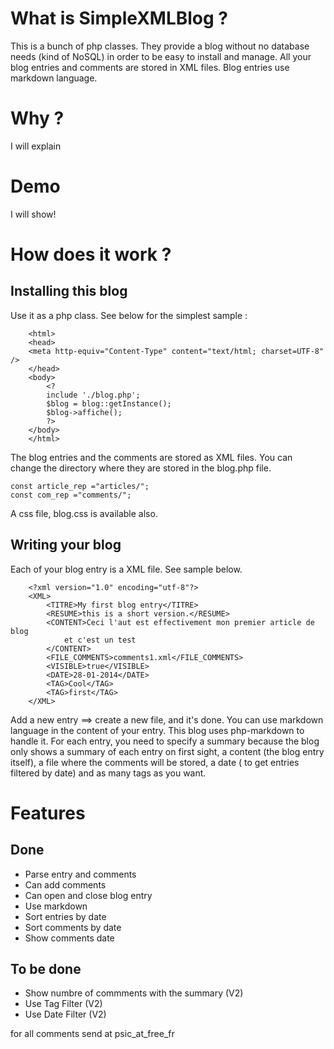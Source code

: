 # What is SimpleXMLBlog ?

This is a bunch of php classes. They provide a blog without no database needs (kind of NoSQL) in order to be easy to install and manage.
All your blog entries and comments are stored in XML files. Blog entries use markdown language.

# Why ?

I will explain

# Demo

I will show!

# How does it work ?

## Installing this blog

Use it as a php class. See below for the simplest sample :

        <html>
    	<head>
    	<meta http-equiv="Content-Type" content="text/html; charset=UTF-8" />
    	</head>
    	<body>
    		<? 
    		include './blog.php';
    		$blog = blog::getInstance();
    		$blog->affiche();
    		?>
    	</body>
    	</html>
    	
The blog entries and the comments are stored as XML files. You can change the directory where they are stored in the blog.php file.
    	
    const article_rep ="articles/";
	const com_rep ="comments/";
	
A css file, blog.css is available also.

## Writing your blog

Each of your blog entry is a XML file. See sample below.
        
        <?xml version="1.0" encoding="utf-8"?>
        <XML>
        	<TITRE>My first blog entry</TITRE>
        	<RESUME>this is a short version.</RESUME>
        	<CONTENT>Ceci l'aut est effectivement mon premier article de blog
        		et c'est un test
        	</CONTENT>
        	<FILE_COMMENTS>comments1.xml</FILE_COMMENTS>
        	<VISIBLE>true</VISIBLE>
        	<DATE>28-01-2014</DATE>
        	<TAG>Cool</TAG>
        	<TAG>first</TAG>
        </XML>

Add a new entry ==> create a new file, and it's done. You can use markdown language in the content of your entry. This blog uses php-markdown to handle it.
For each entry, you need to specify a summary because the blog only shows a summary of each entry on first sight, a content (the blog entry itself), a file where the comments will be stored, a date ( to get entries filtered by date) and as many tags as you want.


# Features

## Done

* Parse entry and comments 
* Can add comments
* Can open and close blog entry
* Use markdown 
* Sort entries by date
* Sort comments by date
* Show comments date

## To be done

* Show numbre of commments with the summary (V2)
* Use Tag Filter (V2)
* Use Date Filter (V2)

for all comments send at psic_at_free_fr